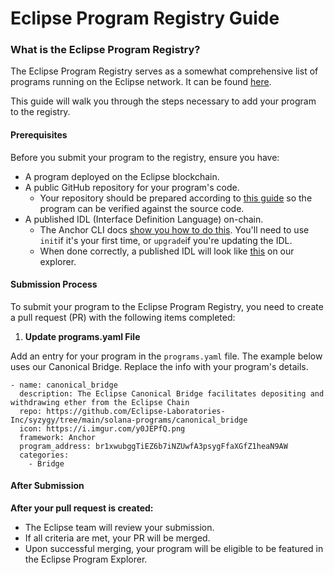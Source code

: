 # Eclipse Program Registry Guide

### What is the Eclipse Program Registry?[​](https://icarus131.github.io/devcookbook/docs/ProgramRegistry#what-is-the-eclipse-program-registry) <a href="#what-is-the-eclipse-program-registry" id="what-is-the-eclipse-program-registry"></a>

The Eclipse Program Registry serves as a somewhat comprehensive list of programs running on the Eclipse network. It can be found [here](https://github.com/Eclipse-Laboratories-Inc/program-registry).

This guide will walk you through the steps necessary to add your program to the registry.

#### Prerequisites[​](https://icarus131.github.io/devcookbook/docs/ProgramRegistry#prerequisites) <a href="#prerequisites" id="prerequisites"></a>

Before you submit your program to the registry, ensure you have:

* A program deployed on the Eclipse blockchain.
* A public GitHub repository for your program's code.
  * Your repository should be prepared according to [this guide](https://solana.com/developers/guides/advanced/verified-builds#prepare-project) so the program can be verified against the source code.
* A published IDL (Interface Definition Language) on-chain.
  * The Anchor CLI docs [show you how to do this](https://www.anchor-lang.com/docs/cli#idl-init). You'll need to use `init`if it's your first time, or `upgrade`if you're updating the IDL.
  * When done correctly, a published IDL will look like [this](https://eclipsescan.xyz/account/LfacfEjtujQTWBXZVzgkiPBw7Mt4guHSsmAi7y3cycL#anchorProgramIdl) on our explorer.

#### Submission Process[​](https://icarus131.github.io/devcookbook/docs/ProgramRegistry#submission-process) <a href="#submission-process" id="submission-process"></a>

To submit your program to the Eclipse Program Registry, you need to create a pull request (PR) with the following items completed:

1. **Update programs.yaml File**

Add an entry for your program in the `programs.yaml` file. The example below uses our Canonical Bridge. Replace the info with your program's details.

```
- name: canonical_bridge
  description: The Eclipse Canonical Bridge facilitates depositing and withdrawing ether from the Eclipse Chain
  repo: https://github.com/Eclipse-Laboratories-Inc/syzygy/tree/main/solana-programs/canonical_bridge
  icon: https://i.imgur.com/y0JEPfQ.png
  framework: Anchor
  program_address: br1xwubggTiEZ6b7iNZUwfA3psygFfaXGfZ1heaN9AW
  categories:
    - Bridge
```

#### After Submission[​](https://icarus131.github.io/devcookbook/docs/ProgramRegistry#after-submission) <a href="#after-submission" id="after-submission"></a>

**After your pull request is created:**[**​**](https://icarus131.github.io/devcookbook/docs/ProgramRegistry#after-your-pull-request-is-created)

* The Eclipse team will review your submission.
* If all criteria are met, your PR will be merged.
* Upon successful merging, your program will be eligible to be featured in the Eclipse Program Explorer.

